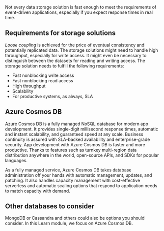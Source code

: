 Not every data storage solution is fast enough to meet the requirements of event-driven applications, especially if you expect response times in real time.

## Requirements for storage solutions

_Loose coupling_ is achieved for the price of eventual consistency and potentially replicated data. The storage solutions might need to handle high throughput, especially for write access. It might even be necessary to distinguish between the datasets for reading and writing access. The storage solution needs to fulfill the following requirements:

- Fast nonblocking write access
- Fast nonblocking read access
- High throughput
- Scalability
- For productive systems, as always, SLA

## Azure Cosmos DB

Azure Cosmos DB is a fully managed NoSQL database for modern app development. It provides single-digit millisecond response times, automatic and instant scalability, and guaranteed speed at any scale. Business continuity is assured with SLA-backed availability and enterprise-grade security. App development with Azure Cosmos DB is faster and more productive. Thanks to features such as turnkey multi-region data distribution anywhere in the world, open-source APIs, and SDKs for popular languages.

As a fully managed service, Azure Cosmos DB takes database administration off your hands with automatic management, updates, and patching. It also handles capacity management with cost-effective serverless and automatic scaling options that respond to application needs to match capacity with demand.

## Other databases to consider

MongoDB or Cassandra and others could also be options you should consider. In this Learn module, we focus on Azure Cosmos DB.
